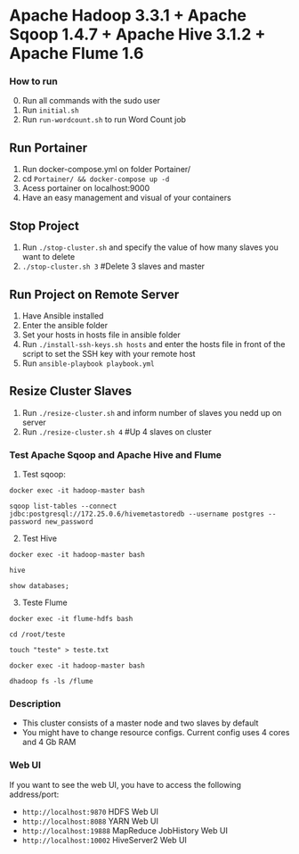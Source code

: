 # Apache Hadoop 3.3.1 + Apache Sqoop 1.4.7 + Apache Hive 3.1.2 + Apache Flume 1.6

### How to run
0. Run all commands with the sudo user
1. Run ```initial.sh```
2. Run ```run-wordcount.sh``` to run Word Count job

## Run Portainer 

1. Run docker-compose.yml on folder Portainer/
2. cd ```Portainer/ && docker-compose up -d```
3. Acess portainer on localhost:9000
4. Have an easy management and visual of your containers

## Stop Project

1. Run ```./stop-cluster.sh``` and specify the value of how many slaves you want to delete
2. ```./stop-cluster.sh 3``` #Delete 3 slaves and master

## Run Project on Remote Server

1. Have Ansible installed
2. Enter the ansible folder
3. Set your hosts in hosts file in ansible folder
4. Run ```./install-ssh-keys.sh hosts``` and enter the hosts file in front of the script to set the SSH key with your remote host
5. Run ```ansible-playbook playbook.yml```

## Resize Cluster Slaves

1. Run ```./resize-cluster.sh``` and inform number of slaves you nedd up on server
2. Run ```./resize-cluster.sh 4``` #Up 4 slaves on cluster


### Test Apache Sqoop and Apache Hive and Flume

1. Test sqoop:

```docker exec -it hadoop-master bash ```

``` sqoop list-tables --connect jdbc:postgresql://172.25.0.6/hivemetastoredb --username postgres --password new_password ```

2. Test Hive

 ```docker exec -it hadoop-master bash ```

 ```hive ```

 ```show databases; ```

3. Teste Flume

```docker exec -it flume-hdfs bash ```

```cd /root/teste```

```touch "teste" > teste.txt```

```docker exec -it hadoop-master bash ```

```dhadoop fs -ls /flume```


### Description

* This cluster consists of a master node and two slaves by default
* You might have to change resource configs. Current config uses 4 cores and 4 Gb RAM

### Web UI
  If you want to see the web UI, you have to access the following address/port:
* ```http://localhost:9870``` HDFS Web UI
* ```http://localhost:8088``` YARN Web UI
* ```http://localhost:19888``` MapReduce JobHistory Web UI
* ```http://localhost:10002``` HiveServer2 Web UI
